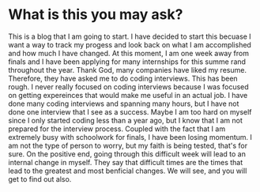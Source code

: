 # What is this you may ask?
This is a blog that I am going to start. I have decided to start this becuase I want a way to track my progess and look back on what I am accomplished and how much I have changed.
At this moment, I am one week away from finals and I have been applying for many internships for this summe rand throughout the year. Thank God, many companies have liked my resume.
Therefore, they have asked me to do coding interviews. 
This has been rough. I never really focused on coding interviews because I was focused on getting expereinces that would make me useful in an actual job. 
I have done many coding interviews and spanning many hours, but I have not done one interview that I see as a success. Maybe I am too hard on myself since I only started coding less than a year ago,
but I know that I am not prepared for the interview process. Coupled with the fact that I am extremely busy with schoolwork for finals, I have been losing momentum. 
I am not the type of person to worry, but my faith is being tested, that's for sure. On the positive end, going through this difficult week will lead to an internal change in myself.
They say that difficult times are the times that lead to the greatest and most benficial changes. 
We will see, and you will get to find out also. 
